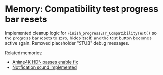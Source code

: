 # Memory: Compatibility test progress bar resets

Implemented cleanup logic for `Finish_progressBar_CompatibilityTest()` so the progress bar resets to zero, hides itself, and the test button becomes active again. Removed placeholder "STUB" debug messages.

Related memories:
- [Anime4K HDN passes enable fix](2025-06-18T195718Z-hdn-passes-fix.md)
- [Notification sound implemented](2025-06-18T211603Z-sound-notification.md)
